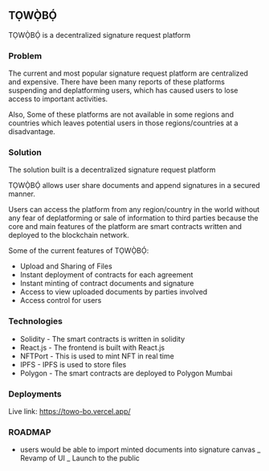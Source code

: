 ## TỌWỌ̀BỌ́

TỌWỌ̀BỌ́ is a decentralized signature request platform



### Problem

The current and most popular signature request platform are centralized and expensive. There have been many reports of these platforms suspending and deplatforming users, which has caused users to lose access to important activities.

Also, Some of these platforms are not available in some regions and countries which leaves  potential users in those regions/countries at a disadvantage.

### Solution
The solution built is a decentralized signature request platform

TỌWỌ̀BỌ́ allows user share documents and append signatures in a secured manner.

Users can access the platform from any region/country in the world without any fear of deplatforming or sale of information to third parties because the core and main features of the platform are smart contracts written and deployed to the blockchain network.



Some of the current features of TỌWỌ̀BỌ́:

- Upload and Sharing of Files 
- Instant deployment of contracts for each agreement
- Instant minting of contract documents and signature
- Access to view uploaded documents by parties involved
- Access control for users



### Technologies

- Solidity - The smart contracts is written in solidity
- React.js - The frontend is built with React.js
- NFTPort - This is used to mint NFT in real time
- IPFS - IPFS is used to store files
- Polygon - The smart contracts are deployed to Polygon Mumbai


### Deployments

Live link: https://towo-bo.vercel.app/


### ROADMAP

- users would be able to import minted documents into signature canvas
_ Revamp of UI
_ Launch to the public
